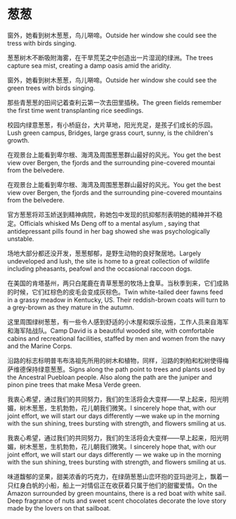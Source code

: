 # 葱葱

<p><span class="chinese">窗外，她看到树木葱葱，鸟儿啭啼。</span><span class="english">Outside her window she could see the tress with birds singing.</span></p>

<p><span class="chinese">葱葱树木不断吸附海雾，在干旱荒芜之中创造出一片湿润的绿洲。</span><span class="english">The trees capture sea mist, creating a damp oasis amid the aridity.</span></p>

<p><span class="chinese">窗外，她看到树木葱葱，鸟儿啭啼。</span><span class="english">Outside her window she could see the green trees with birds singing.</span></p>

<p><span class="chinese">那些青葱葱的田间记着查利云第一次去田里插秧。</span><span class="english">The green fields remember the first time went transplanting rice seedlings.</span></p>

<p><span class="chinese">校园内绿意葱葱，有小桥庭台，大片草地，阳光充足，是孩子们成长的乐园。</span><span class="english">Lush green campus, Bridges, large grass court, sunny, is the children's growth.</span></p>

<p><span class="chinese">在观景台上能看到卑尔根、海湾及周围葱葱群山最好的风光。</span><span class="english">You get the best view over Bergen, the fjords and the surrounding pine-covered mountai from the belvedere.</span></p>

<p><span class="chinese">在观景台上能看到卑尔根、海湾及周围葱葱群山最好的风光。</span><span class="english">You get the best view over Bergen, the fjords and the surrounding pine-covered mountains from the belvedere.</span></p>

<p><span class="chinese">官方葱葱将邓玉娇送到精神病院，称她包中发现的抗抑郁剂表明她的精神并不稳定。</span><span class="english">Officials whisked Ms Deng off to a mental asylum , saying that antidepressant pills found in her bag showed she was psychologically unstable.</span></p>

<p><span class="chinese">场地大部分都还没开发，葱葱郁郁，是野生动物的良好聚居地。</span><span class="english">Largely undeveloped and lush, the site is home to a great collection of wildlife including pheasants, peafowl and the occasional raccoon dogs.</span></p>

<p><span class="chinese">在美国的肯塔基州，两只白尾鹿在青草葱葱的牧场上食草。当秋季到来，它们成熟的时候，它们红棕色的皮毛会变成灰棕色。</span><span class="english">Twin white-tailed deer fawns feed in a grassy meadow in Kentucky, US. Their reddish-brown coats will turn to a grey-brown as they mature in the autumn.</span></p>

<p><span class="chinese">这里周围绿树葱葱，有一些令人感到舒适的小木屋和娱乐设施，工作人员来自海军和海军陆战队。</span><span class="english">Camp David is a beautiful wooded site, with comfortable cabins and recreational facilities, staffed by men and women from the navy and the Marine Corps.</span></p>

<p><span class="chinese">沿路的标志标明普韦布洛祖先所用的树木和植物，同样，沿路的刺柏和松树使得梅萨维德保持绿意葱葱。</span><span class="english">Signs along the path point to trees and plants used by the Ancestral Puebloan people. Also along the path are the juniper and pinon pine trees that make Mesa Verde green.</span></p>

<p><span class="chinese">我衷心希望，通过我们的共同努力，我们的生活将会大变样——早上起来，阳光明媚，树木葱葱，生机勃勃，花儿朝我们微笑。</span><span class="english">I sincerely hope that, with our joint effort, we will start our days differently ––we wake up in the morning with the sun shining, trees bursting with strength, and flowers smiling at us.</span></p>

<p><span class="chinese">我衷心希望，通过我们的共同努力，我们的生活将会大变样——早上起来，阳光明媚，树木葱葱，生机勃勃，花儿朝我们微笑。</span><span class="english">I sincerely hope that, with our joint effort, we will start our days differently –– we wake up in the morning with the sun shining, trees bursting with strength, and flowers smiling at us.</span></p>

<p><span class="chinese">味道馥郁的坚果，甜美浓香的巧克力，在绿荫葱葱山峦环抱的亚玛逊河上，飘着一只红身白帆的小船，船上一对情侣正在收获着只属于他们的甜蜜爱情。</span><span class="english">On the Amazon surrounded by green mountains, there is a red boat with white sail. Deep fragrance of nuts and sweet scent chocolates decorate the love story made by the lovers on that sailboat.</span></p>

